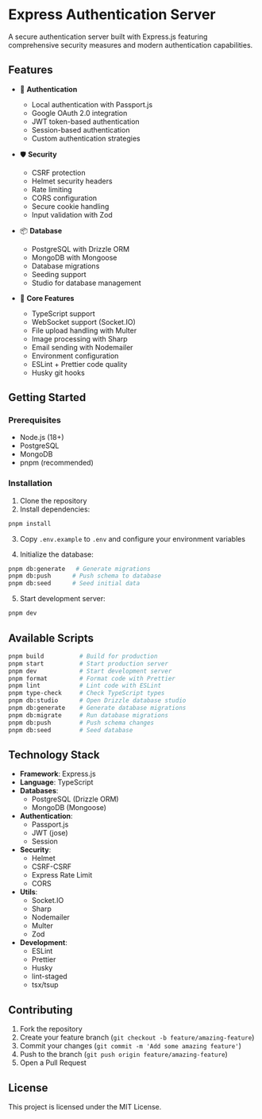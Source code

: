 # Express Authentication Server

A secure authentication server built with Express.js featuring comprehensive security measures and
modern authentication capabilities.

## Features

- 🔐 **Authentication**

  - Local authentication with Passport.js
  - Google OAuth 2.0 integration
  - JWT token-based authentication
  - Session-based authentication
  - Custom authentication strategies

- 🛡️ **Security**

  - CSRF protection
  - Helmet security headers
  - Rate limiting
  - CORS configuration
  - Secure cookie handling
  - Input validation with Zod

- 📦 **Database**

  - PostgreSQL with Drizzle ORM
  - MongoDB with Mongoose
  - Database migrations
  - Seeding support
  - Studio for database management

- 🔧 **Core Features**
  - TypeScript support
  - WebSocket support (Socket.IO)
  - File upload handling with Multer
  - Image processing with Sharp
  - Email sending with Nodemailer
  - Environment configuration
  - ESLint + Prettier code quality
  - Husky git hooks

## Getting Started

### Prerequisites

- Node.js (18+)
- PostgreSQL
- MongoDB
- pnpm (recommended)

### Installation

1. Clone the repository
2. Install dependencies:

```bash
pnpm install
```

3. Copy `.env.example` to `.env` and configure your environment variables

4. Initialize the database:

```bash
pnpm db:generate   # Generate migrations
pnpm db:push      # Push schema to database
pnpm db:seed      # Seed initial data
```

5. Start development server:

```bash
pnpm dev
```

## Available Scripts

```bash
pnpm build          # Build for production
pnpm start          # Start production server
pnpm dev            # Start development server
pnpm format         # Format code with Prettier
pnpm lint           # Lint code with ESLint
pnpm type-check     # Check TypeScript types
pnpm db:studio      # Open Drizzle database studio
pnpm db:generate    # Generate database migrations
pnpm db:migrate     # Run database migrations
pnpm db:push        # Push schema changes
pnpm db:seed        # Seed database
```

## Technology Stack

- **Framework**: Express.js
- **Language**: TypeScript
- **Databases**:
  - PostgreSQL (Drizzle ORM)
  - MongoDB (Mongoose)
- **Authentication**:
  - Passport.js
  - JWT (jose)
  - Session
- **Security**:
  - Helmet
  - CSRF-CSRF
  - Express Rate Limit
  - CORS
- **Utils**:
  - Socket.IO
  - Sharp
  - Nodemailer
  - Multer
  - Zod
- **Development**:
  - ESLint
  - Prettier
  - Husky
  - lint-staged
  - tsx/tsup

## Contributing

1. Fork the repository
2. Create your feature branch (`git checkout -b feature/amazing-feature`)
3. Commit your changes (`git commit -m 'Add some amazing feature'`)
4. Push to the branch (`git push origin feature/amazing-feature`)
5. Open a Pull Request

## License

This project is licensed under the MIT License.
